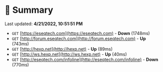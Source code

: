 # 📖 Summary
Last updated: **4/21/2022, 10:51:51 PM**

- `GET` [https://eseqtech.com](https://eseqtech.com) - **Down** (1748ms)
- `GET` [http://forum.eseqtech.com](http://forum.eseqtech.com) - **Up** (743ms)
- `GET` [http://hexp.net](http://hexp.net) - **Up** (89ms)
- `GET` [http://ws.hexp.net](http://ws.hexp.net) - **Up** (40ms)
- `GET` [http://eseqtech.com/infoline](http://eseqtech.com/infoline) - **Down** (770ms)
